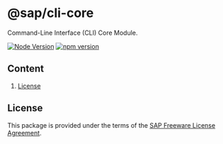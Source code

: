 # @sap/cli-core

Command-Line Interface (CLI) Core Module.

[![Node Version](https://img.shields.io/badge/node-18.15.0-brightgreen)](https://nodejs.org/dist/latest-v18.x/docs/api/#) [![npm version](https://badge.fury.io/js/@sap%2Fcli-core.svg)](https://badge.fury.io/js/@sap%2Fcli-core)

## Content

1. [License](#license)

## License

This package is provided under the terms of the [SAP Freeware License Agreement](https://tools.hana.ondemand.com/sap-freeware-license.txt).
